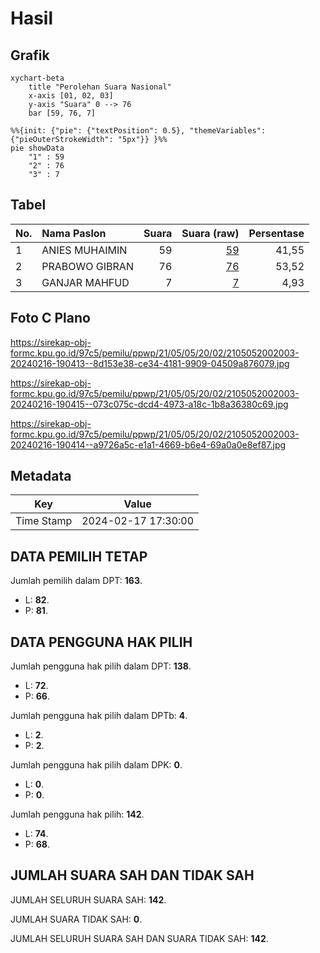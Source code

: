 # Hasil

## Grafik

```mermaid
xychart-beta
    title "Perolehan Suara Nasional"
    x-axis [01, 02, 03]
    y-axis "Suara" 0 --> 76
    bar [59, 76, 7]
```

```mermaid
%%{init: {"pie": {"textPosition": 0.5}, "themeVariables": {"pieOuterStrokeWidth": "5px"}} }%%
pie showData
    "1" : 59
    "2" : 76
    "3" : 7
```

## Tabel

| No. | Nama Paslon    | Suara | Suara (raw) | Persentase |
|:--- |:-------------- | -----:| -----------:| ----------:|
| 1   | ANIES MUHAIMIN | 59    | [59][p-1]   | 41,55      |
| 2   | PRABOWO GIBRAN | 76    | [76][p-2]   | 53,52      |
| 3   | GANJAR MAHFUD  | 7     | [7][p-3]    | 4,93       |


[p-1]: https://github.com/gigit-pemilu/pemilu-2024/blob/main/pilpres/hitung-suara/sub/21-kepulauan-riau/sub/05-kepulauan-anambas/sub/05-jemaja-timur/sub/2002-ulu-maras/sub/003-tps/sub/paslon-1.txt
[p-2]: https://github.com/gigit-pemilu/pemilu-2024/blob/main/pilpres/hitung-suara/sub/21-kepulauan-riau/sub/05-kepulauan-anambas/sub/05-jemaja-timur/sub/2002-ulu-maras/sub/003-tps/sub/paslon-2.txt
[p-3]: https://github.com/gigit-pemilu/pemilu-2024/blob/main/pilpres/hitung-suara/sub/21-kepulauan-riau/sub/05-kepulauan-anambas/sub/05-jemaja-timur/sub/2002-ulu-maras/sub/003-tps/sub/paslon-3.txt

## Foto C Plano

https://sirekap-obj-formc.kpu.go.id/97c5/pemilu/ppwp/21/05/05/20/02/2105052002003-20240216-190413--8d153e38-ce34-4181-9909-04509a876079.jpg

https://sirekap-obj-formc.kpu.go.id/97c5/pemilu/ppwp/21/05/05/20/02/2105052002003-20240216-190415--073c075c-dcd4-4973-a18c-1b8a36380c69.jpg

https://sirekap-obj-formc.kpu.go.id/97c5/pemilu/ppwp/21/05/05/20/02/2105052002003-20240216-190414--a9726a5c-e1a1-4669-b6e4-69a0a0e8ef87.jpg


## Metadata

| Key        | Value               |
| ---------- | ------------------- |
| Time Stamp | 2024-02-17 17:30:00 |


## DATA PEMILIH TETAP

Jumlah pemilih dalam DPT: **163**.
 * L: **82**.
 * P: **81**.

## DATA PENGGUNA HAK PILIH

Jumlah pengguna hak pilih dalam DPT: **138**.
 * L: **72**.
 * P: **66**.

Jumlah pengguna hak pilih dalam DPTb: **4**.
 * L: **2**.
 * P: **2**.

Jumlah pengguna hak pilih dalam DPK: **0**.
 * L: **0**.
 * P: **0**.

Jumlah pengguna hak pilih: **142**.
 * L: **74**.
 * P: **68**.

## JUMLAH SUARA SAH DAN TIDAK SAH

JUMLAH SELURUH SUARA SAH: **142**.

JUMLAH SUARA TIDAK SAH: **0**.

JUMLAH SELURUH SUARA SAH DAN SUARA TIDAK SAH: **142**.


